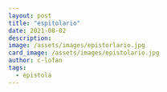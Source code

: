 ```yaml
---
layout: post
title: "espitolario"
date: 2021-08-02
description: 
image: /assets/images/epistorlario.jpg
card_image: /assets/images/epistolario.jpg
author: c-lofan
tags:
  - epistola
---
```

